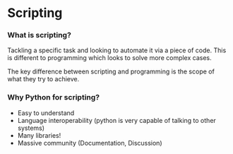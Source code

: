 # Scripting 

### What is scripting?

Tackling a specific task and looking to automate it via a piece of code. 
This is different to programming which looks to solve more complex cases. 

The key difference between scripting and programming is the scope of what they try to achieve.

### Why Python for scripting? 

- Easy to understand
- Language interoperability (python is very capable of talking to other systems)
- Many libraries!
- Massive community (Documentation, Discussion)
